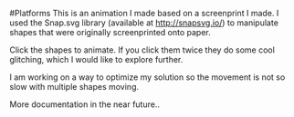 #Platforms
This is an animation I made based on a screenprint I made. I used the Snap.svg library (available at http://snapsvg.io/) to manipulate shapes that were originally screenprinted onto paper.

Click the shapes to animate. If you click them twice they do some cool glitching, which I would like to explore further.

I am working on a way to optimize my solution so the movement is not so slow with multiple shapes moving.

More documentation in the near future..